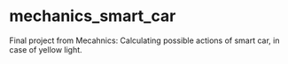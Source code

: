 # mechanics_smart_car
Final project from Mecahnics: Calculating possible actions of smart car, in case of yellow light.
